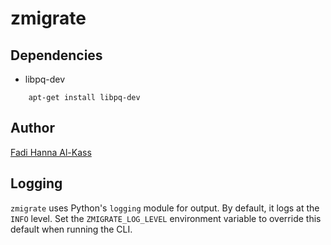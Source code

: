 # zmigrate

## Dependencies
* libpq-dev
```
	apt-get install libpq-dev
```

## Author
[Fadi Hanna Al-Kass](https://github.com/alkass)

## Logging

``zmigrate`` uses Python's ``logging`` module for output. By default, it logs
at the ``INFO`` level. Set the ``ZMIGRATE_LOG_LEVEL`` environment variable to
override this default when running the CLI.
